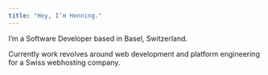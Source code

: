```yaml
---
title: "Hey, I’m Henning."
---
```


I’m a Software Developer based in Basel, Switzerland.

Currently work revolves around web development and platform engineering for a Swiss webhosting company.
